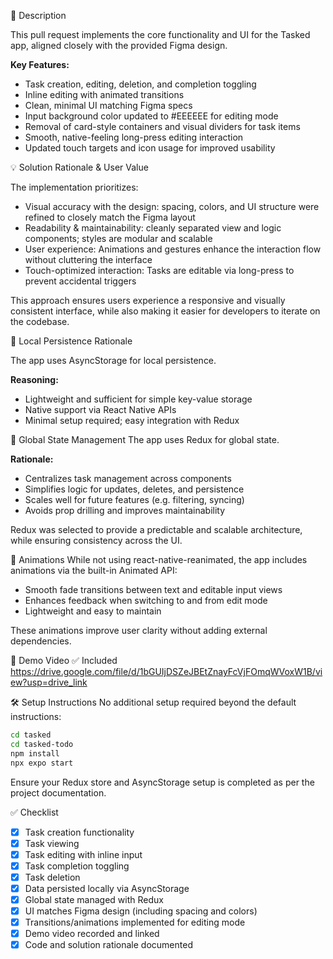 
🚀 Description

This pull request implements the core functionality and UI for the Tasked app, aligned closely with the provided Figma design.

**Key Features:**
- Task creation, editing, deletion, and completion toggling
- Inline editing with animated transitions
- Clean, minimal UI matching Figma specs
- Input background color updated to #EEEEEE for editing mode
- Removal of card-style containers and visual dividers for task items
- Smooth, native-feeling long-press editing interaction
- Updated touch targets and icon usage for improved usability

💡 Solution Rationale & User Value

The implementation prioritizes:
- Visual accuracy with the design: spacing, colors, and UI structure were refined to closely match the Figma layout
- Readability & maintainability: cleanly separated view and logic components; styles are modular and scalable
- User experience: Animations and gestures enhance the interaction flow without cluttering the interface
- Touch-optimized interaction: Tasks are editable via long-press to prevent accidental triggers

This approach ensures users experience a responsive and visually consistent interface, while also making it easier for developers to iterate on the codebase.

💾 Local Persistence Rationale

The app uses AsyncStorage for local persistence.

**Reasoning:**
- Lightweight and sufficient for simple key-value storage
- Native support via React Native APIs
- Minimal setup required; easy integration with Redux

🧠 Global State Management
The app uses Redux for global state.

**Rationale:**
- Centralizes task management across components
- Simplifies logic for updates, deletes, and persistence
- Scales well for future features (e.g. filtering, syncing)
- Avoids prop drilling and improves maintainability

Redux was selected to provide a predictable and scalable architecture, while ensuring consistency across the UI.

💫 Animations
While not using react-native-reanimated, the app includes animations via the built-in Animated API:

- Smooth fade transitions between text and editable input views
- Enhances feedback when switching to and from edit mode
- Lightweight and easy to maintain

These animations improve user clarity without adding external dependencies.

🎥 Demo Video
✅ Included  
https://drive.google.com/file/d/1bGUIjDSZeJBEtZnayFcVjFOmqWVoxW1B/view?usp=drive_link

🛠️ Setup Instructions
No additional setup required beyond the default instructions:
```bash
cd tasked
cd tasked-todo
npm install
npx expo start
```
Ensure your Redux store and AsyncStorage setup is completed as per the project documentation.

✅ Checklist
- [x] Task creation functionality
- [x] Task viewing
- [x] Task editing with inline input
- [x] Task completion toggling
- [x] Task deletion
- [x] Data persisted locally via AsyncStorage
- [x] Global state managed with Redux
- [x] UI matches Figma design (including spacing and colors)
- [x] Transitions/animations implemented for editing mode
- [x] Demo video recorded and linked
- [x] Code and solution rationale documented
